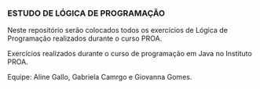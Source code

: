 ### ESTUDO DE LÓGICA DE PROGRAMAÇÃO

<div>
<p>Neste repositório serão colocados todos os exercícios de Lógica de Programação realizados durante o curso PROA. </p>
<p>Exercícios realizados durante o curso de programação em Java no Instituto PROA. </p>
<p>Equipe: Aline Gallo, Gabriela Camrgo e Giovanna Gomes.</p>
</div>
